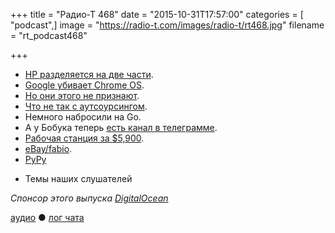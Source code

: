 +++
title = "Радио-Т 468"
date = "2015-10-31T17:57:00"
categories = [ "podcast",]
image = "https://radio-t.com/images/radio-t/rt468.jpg"
filename = "rt_podcast468"

+++

* [HP разделяется на две части](http://www.apnewsarchive.com/2015/Pioneering-tech-giant-Hewlett-Packard-is-splitting-in-2-this-weekend/id-79e4eba216504051972b89).
* [Google убивает Chrome OS](http://www.theverge.com/2015/10/29/9639950/google-combining-android-chromeos-report).
* [Но они этого не признают](http://www.theverge.com/2015/10/30/9641952/google-chrome-os-not-dead-hiroshi-lockheimer).
* [Что не так с аутсоурсингом](http://www.yegor256.com/2015/10/27/outsourcing-doesnt-work.html).
* Немного набросили на Go.
* А у Бобука теперь [есть канал в телеграмме](https://telegram.me/addmeto).
* [Рабочая станция за $5,900](http://mashable.com/2015/10/28/altwork-station-laying-down/).
* [eBay/fabio](https://github.com/eBay/fabio).
* [PyPy](http://morepypy.blogspot.com/2015/10/pypy-400-released-jit-with-simd.html)
- Темы наших слушателей

_Спонсор этого выпуска [DigitalOcean](https://www.digitalocean.com)_

[аудио](http://cdn.radio-t.com/rt_podcast468.mp3) ● [лог чата](http://chat.radio-t.com/logs/radio-t-468.html)
<audio src="http://cdn.radio-t.com/rt_podcast468.mp3" preload="none"></audio>